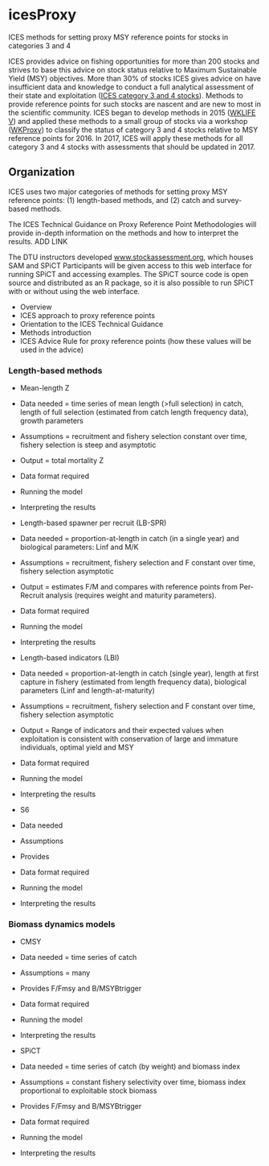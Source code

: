 # icesProxy
ICES methods for setting proxy MSY reference points for stocks in categories 3 and 4

ICES provides advice on fishing opportunities for more than 200 stocks and strives to base this advice on stock status relative to Maximum Sustainable Yield (MSY) objectives. More than 30% of stocks ICES gives advice on have insufficient data and knowledge to conduct a full analytical assessment of their state and exploitation ([ICES category 3 and 4 stocks](http://www.ices.dk/sites/pub/Publication%20Reports/Expert%20Group%20Report/acom/2012/ADHOC/DLS%20Guidance%20Report%202012.pdf)). Methods to provide reference points for such stocks are nascent and are new to most in the scientific community. ICES began to develop methods in 2015 ([WKLIFE V](http://ices.dk/sites/pub/Publication%20Reports/Expert%20Group%20Report/acom/2015/WKLIFEV/wklifeV_2015.pdf)) and applied these methods to a small group of stocks via a workshop ([WKProxy](http://www.ices.dk/sites/pub/Publication%20Reports/Expert%20Group%20Report/acom/2015/WKProxy/01%20WKProxy%20Report.pdf)) to classify the status of category 3 and 4 stocks relative to MSY reference points for 2016. In 2017, ICES will apply these methods for all category 3 and 4 stocks with assessments that should be updated in 2017.

## Organization
ICES uses two major categories of methods for setting proxy MSY reference points: (1) length-based methods, and (2) catch and survey-based methods.

The ICES Technical Guidance on Proxy Reference Point Methodologies will provide in-depth information on the methods and how to interpret the results. ADD LINK

The DTU instructors developed www.stockassessment.org, which houses SAM and SPiCT 
Participants will be given access to this web interface for running SPiCT and accessing examples. The SPiCT source code is open source and distributed as an R package, so it is also possible to run SPiCT with or without using the web interface.


*	Overview
 *	ICES approach to proxy reference points
 *	Orientation to the ICES Technical Guidance
 *	Methods introduction
 *	ICES Advice Rule for proxy reference points (how these values will be used in the advice)

###	Length-based methods

*	Mean-length Z
 *	Data needed = time series of mean length (>full selection) in catch, length of full selection (estimated from catch length frequency data), growth parameters
 *	Assumptions = recruitment and fishery selection constant over time, fishery selection is steep and asymptotic
 *	Output = total mortality Z
 *	Data format required
 *	Running the model
 *	Interpreting the results

*	Length-based spawner per recruit (LB-SPR)
 *	Data needed = proportion-at-length in catch (in a single year) and biological parameters: Linf and M/K
 *	Assumptions = recruitment, fishery selection and F constant over time, fishery selection asymptotic
 *	Output = estimates F/M and compares with reference points from Per-Recruit analysis (requires weight and maturity parameters). 
 *	Data format required
 *	Running the model
 *	Interpreting the results

*	Length-based indicators (LBI)
 *	Data needed = proportion-at-length in catch (single year), length at first capture in fishery (estimated from length frequency data), biological parameters (Linf and length-at-maturity)
 *	Assumptions = recruitment, fishery selection and F constant over time, fishery selection asymptotic
 *	Output = Range of indicators and their expected values when exploitation is consistent with conservation of large and immature individuals, optimal yield and MSY
 *	Data format required
 *	Running the model
 *	Interpreting the results

*	S6
 *	Data needed
 *	Assumptions
 *	Provides 
 *	Data format required
 *	Running the model
 *	Interpreting the results

###	Biomass dynamics models

*	CMSY
 *  Data needed = time series of catch
 *  Assumptions = many
 *  Provides F/Fmsy and B/MSYBtrigger
 *  Data format required
 *  Running the model
 *	Interpreting the results

*	SPiCT
 *	Data needed = time series of catch (by weight) and biomass index
 *	Assumptions = constant fishery selectivity over time, biomass index proportional to exploitable stock biomass
 *	Provides F/Fmsy and B/MSYBtrigger
 *	Data format required
 *	Running the model
 *	Interpreting the results
